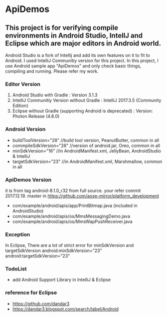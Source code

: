 # ApiDemos

## This project is for verifying compile environments in Android Studio, IntellJ and Eclipse which are major editors in Android world.

Android Studio is a fork of Intellij and add its own features on it to fit to Android.
I used IntelliJ Communitiy version for this project.
In this project, I use Android sample app "ApiDemos" and only check basic things, compiling and running.
Please refer my work. 


### Editor Version 
1. Android Studio with Gradle : Version 3.1.3 
2. IntelliJ Communitiy Version without Gradle : IntelliJ 2017.3.5 (Community Edition)
3. Eclipse without Gradle (supporting Android is deprecated) : Version: Photon Release (4.8.0)


### Android Version 
* buildToolVersion="28" //build tool version, PeanutButter, common in all 
* commpileSdkVersion="26" //version of android.jar, Oreo, common in all 
* minSdkVersion="16" //in AndroidManifest.xml, JellyBean, AndroidStudio & IntelliJ 
* targetSdkVersion="23" //in AndroidManifest.xml, Marshmallow, common in all 


### ApiDemos Version
it is from tag android-8.1.0_r32 from full source.
your refer commit 2017.12.19. master in https://github.com/aosp-mirror/platform_development
* com/example/android/apis/app/PrintBitmap.java (included in AndroidStudio)
* com/example/android/apis/os/MmsMessagingDemo.java
* com/example/android/apis/os/MmsWapPushReceiver.java


### Exception
In Eclipse, There are a lot of strict error for minSdkVersion and targetSdkVersion
android:minSdkVersion="23" android:targetSdkVersion="23"


### TodoList
* add Android Support Library in IntelliJ & Eclipse


### reference for Eclipse
* https://github.com/dandar3
* https://dandar3.blogspot.com/search/label/Android

